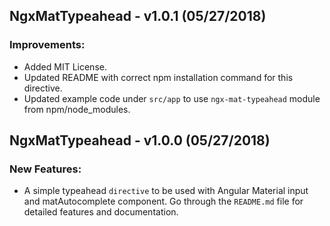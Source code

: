 ## NgxMatTypeahead - v1.0.1 (05/27/2018)

### Improvements:

* Added MIT License.
* Updated README with correct npm installation command for this directive.
* Updated example code under `src/app` to use `ngx-mat-typeahead` module from npm/node_modules.

## NgxMatTypeahead - v1.0.0 (05/27/2018)

### New Features:

* A simple typeahead `directive` to be used with Angular Material input and matAutocomplete component. Go through the `README.md` file for detailed features and documentation.
